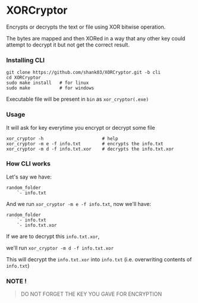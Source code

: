 # XORCryptor

Encrypts or decrypts the text or file using XOR bitwise operation.

The bytes are mapped and then XORed in a way that any other key
could attempt to decrypt it but not get the correct result.

### Installing CLI

```shell
git clone https://github.com/shank03/XORCryptor.git -b cli
cd XORCryptor
sudo make install   # for linux
sudo make           # for windows
```

Executable file will be present in `bin` as `xor_cryptor(.exe)`

### Usage

It will ask for key everytime you encrypt or decrypt some file

```text
xor_cryptor -h                      # help
xor_cryptor -m e -f info.txt        # encrypts the info.txt
xor_cryptor -m d -f info.txt.xor    # decrypts the info.txt.xor
```

### How CLI works

Let's say we have:

```text
random_folder
    `- info.txt
```

And we run `xor_cryptor -m e -f info.txt`, now we'll have:

```text
random_folder
    `- info.txt
    `- info.txt.xor
```

If we are to decrypt this `info.txt.xor`,

we'll run `xor_cryptor -m d -f info.txt.xor`

This will decrypt the `info.txt.xor` into `info.txt` (i.e. overwriting contents of `info.txt`)

### NOTE !

> DO NOT FORGET THE KEY YOU GAVE FOR ENCRYPTION
